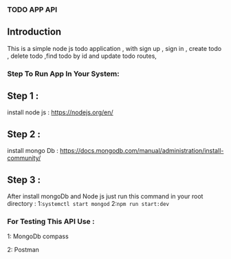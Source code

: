 ### TODO APP API 

## Introduction

This is a simple node js todo application , with sign up , sign in , create todo , delete todo ,find todo by id and update todo routes,

### Step To Run App In Your System:

## Step 1 : 
install node js : https://nodejs.org/en/
## Step 2 : 
install mongo Db : https://docs.mongodb.com/manual/administration/install-community/
## Step 3 : 
After install mongoDb and Node js just run this command in your root directory : 
1:`systemctl start mongod`
2:`npm run start:dev`

### For Testing This API Use :
1: MongoDb compass

2: Postman
